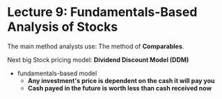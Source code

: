 # Lecture 9: Fundamentals-Based Analysis of Stocks

The main method analysts use: The method of **Comparables**.

Next big Stock pricing model: **Dividend Discount Model (DDM)**

- fundamentals-based model
  - **Any investment's price is dependent on the cash it will pay you**
  - **Cash payed in the future is worth less than cash received now**